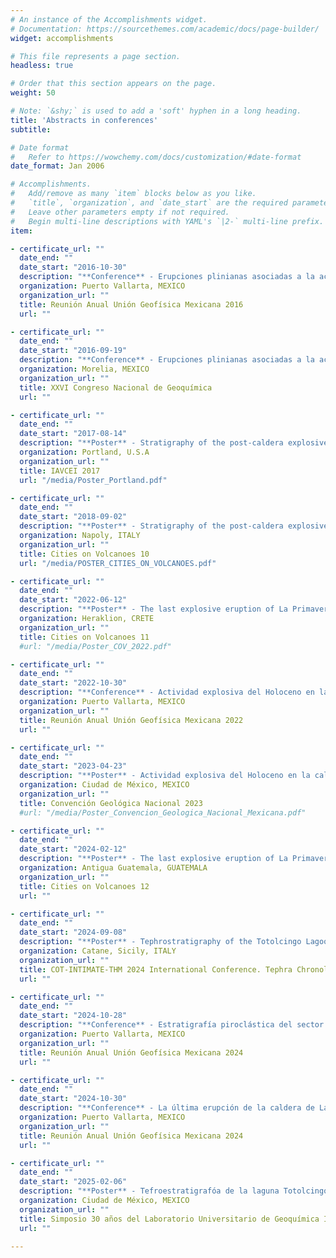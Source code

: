 ```yaml
---
# An instance of the Accomplishments widget.
# Documentation: https://sourcethemes.com/academic/docs/page-builder/
widget: accomplishments

# This file represents a page section.
headless: true

# Order that this section appears on the page.
weight: 50

# Note: `&shy;` is used to add a 'soft' hyphen in a long heading.
title: 'Abstracts in conferences'
subtitle:

# Date format
#   Refer to https://wowchemy.com/docs/customization/#date-format
date_format: Jan 2006

# Accomplishments.
#   Add/remove as many `item` blocks below as you like.
#   `title`, `organization`, and `date_start` are the required parameters.
#   Leave other parameters empty if not required.
#   Begin multi-line descriptions with YAML's `|2-` multi-line prefix.
item:

- certificate_url: ""
  date_end: ""
  date_start: "2016-10-30"
  description: "**Conference** - Erupciones plinianas asociadas a la actividad post-caldera de La Primavera, Jalisco."
  organization: Puerto Vallarta, MEXICO
  organization_url: ""
  title: Reunión Anual Unión Geofísica Mexicana 2016
  url: ""

- certificate_url: ""
  date_end: ""
  date_start: "2016-09-19"
  description: "**Conference** - Erupciones plinianas asociadas a la actividad post-caldera de La Primavera, Jalisco."
  organization: Morelia, MEXICO
  organization_url: ""
  title: XXVI Congreso Nacional de Geoquímica
  url: ""

- certificate_url: ""
  date_end: ""
  date_start: "2017-08-14"
  description: "**Poster** - Stratigraphy of the post-caldera explosive volcanism of the La Primavera Caldera, Jalisco, Mexico."
  organization: Portland, U.S.A
  organization_url: ""
  title: IAVCEI 2017
  url: "/media/Poster_Portland.pdf"

- certificate_url: ""
  date_end: ""
  date_start: "2018-09-02"
  description: "**Poster** - Stratigraphy of the post-caldera explosive volcanism of the La Primavera Caldera Volcanic Complex, Jalisco, Mexico."
  organization: Napoly, ITALY
  organization_url: ""
  title: Cities on Volcanoes 10
  url: "/media/POSTER_CITIES_ON_VOLCANOES.pdf"

- certificate_url: ""
  date_end: ""
  date_start: "2022-06-12"
  description: "**Poster** - The last explosive eruption of La Primavera caldera, Jalisco, Mexico."
  organization: Heraklion, CRETE
  organization_url: ""
  title: Cities on Volcanoes 11
  #url: "/media/Poster_COV_2022.pdf"

- certificate_url: ""
  date_end: ""
  date_start: "2022-10-30"
  description: "**Conference** - Actividad explosiva del Holoceno en la caldera de La Primavera, Jalisco, México."
  organization: Puerto Vallarta, MEXICO
  organization_url: ""
  title: Reunión Anual Unión Geofísica Mexicana 2022
  url: ""

- certificate_url: ""
  date_end: ""
  date_start: "2023-04-23"
  description: "**Poster** - Actividad explosiva del Holoceno en la caldera de La Primavera."
  organization: Ciudad de México, MEXICO
  organization_url: ""
  title: Convención Geológica Nacional 2023
  #url: "/media/Poster_Convencion_Geologica_Nacional_Mexicana.pdf"

- certificate_url: ""
  date_end: ""
  date_start: "2024-02-12"
  description: "**Poster** - The last explosive eruption of La Primavera caldera, Jalisco, Mexico."
  organization: Antigua Guatemala, GUATEMALA
  organization_url: ""
  title: Cities on Volcanoes 12
  url: ""

- certificate_url: ""
  date_end: ""
  date_start: "2024-09-08"
  description: "**Poster** - Tephrostratigraphy of the Totolcingo Lagoon, Serdan Oriental Basin, Mexico."
  organization: Catane, Sicily, ITALY
  organization_url: ""
  title: COT-INTIMATE-THM 2024 International Conference. Tephra Chronology, Stratigraphy, Hazards & Climate
  url: ""

- certificate_url: ""
  date_end: ""
  date_start: "2024-10-28"
  description: "**Conference** - Estratigrafía piroclástica del sector suroeste del estratovolcán Pico de Orizaba, Puebla-Veracruz, México."
  organization: Puerto Vallarta, MEXICO
  organization_url: ""
  title: Reunión Anual Unión Geofísica Mexicana 2024
  url: ""

- certificate_url: ""
  date_end: ""
  date_start: "2024-10-30"
  description: "**Conference** - La última erupción de la caldera de La Primavera, Jalisco, México."
  organization: Puerto Vallarta, MEXICO
  organization_url: ""
  title: Reunión Anual Unión Geofísica Mexicana 2024
  url: ""

- certificate_url: ""
  date_end: ""
  date_start: "2025-02-06"
  description: "**Poster** - Tefroestratigrafóa de la laguna Totolcingo, Cuenca Serdán Oriental, México."
  organization: Ciudad de México, MEXICO
  organization_url: ""
  title: Simposio 30 años del Laboratorio Universitario de Geoquímica Isotópica
  url: ""

---
```


